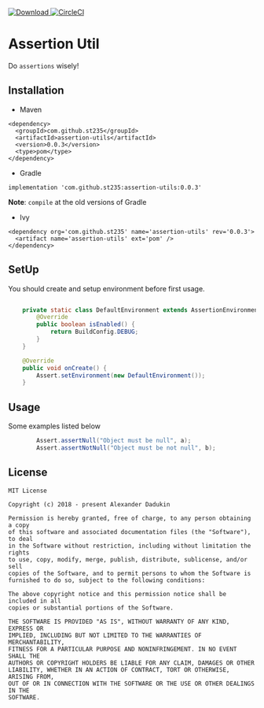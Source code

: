 [ ![Download](https://api.bintray.com/packages/st235/maven/assertion-utils/images/download.svg) ](https://bintray.com/st235/maven/assertion-utils/_latestVersion)
[![CircleCI](https://circleci.com/gh/st235/Assertion.svg?style=svg)](https://circleci.com/gh/st235/Assertion)

# Assertion Util

Do `assertions` wisely!

## Installation

- Maven
```
<dependency>
  <groupId>com.github.st235</groupId>
  <artifactId>assertion-utils</artifactId>
  <version>0.0.3</version>
  <type>pom</type>
</dependency>
```

- Gradle
```
implementation 'com.github.st235:assertion-utils:0.0.3'
```
**Note**: `compile` at the old versions of Gradle

- Ivy
```
<dependency org='com.github.st235' name='assertion-utils' rev='0.0.3'>
  <artifact name='assertion-utils' ext='pom' />
</dependency>
```

## SetUp

You should create and setup environment before first usage.


```java

    private static class DefaultEnvironment extends AssertionEnvironment {
        @Override
        public boolean isEnabled() {
            return BuildConfig.DEBUG;
        }
    }

    @Override
    public void onCreate() {
        Assert.setEnvironment(new DefaultEnvironment());
    }

```

## Usage

Some examples listed below

```java
        Assert.assertNull("Object must be null", a);
        Assert.assertNotNull("Object must be not null", b);
```

## License

```text
MIT License

Copyright (c) 2018 - present Alexander Dadukin

Permission is hereby granted, free of charge, to any person obtaining a copy
of this software and associated documentation files (the "Software"), to deal
in the Software without restriction, including without limitation the rights
to use, copy, modify, merge, publish, distribute, sublicense, and/or sell
copies of the Software, and to permit persons to whom the Software is
furnished to do so, subject to the following conditions:

The above copyright notice and this permission notice shall be included in all
copies or substantial portions of the Software.

THE SOFTWARE IS PROVIDED "AS IS", WITHOUT WARRANTY OF ANY KIND, EXPRESS OR
IMPLIED, INCLUDING BUT NOT LIMITED TO THE WARRANTIES OF MERCHANTABILITY,
FITNESS FOR A PARTICULAR PURPOSE AND NONINFRINGEMENT. IN NO EVENT SHALL THE
AUTHORS OR COPYRIGHT HOLDERS BE LIABLE FOR ANY CLAIM, DAMAGES OR OTHER
LIABILITY, WHETHER IN AN ACTION OF CONTRACT, TORT OR OTHERWISE, ARISING FROM,
OUT OF OR IN CONNECTION WITH THE SOFTWARE OR THE USE OR OTHER DEALINGS IN THE
SOFTWARE.
```
